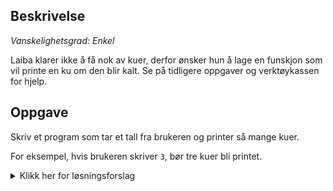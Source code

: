 ## Beskrivelse

_Vanskelighetsgrad: Enkel_

Laiba klarer ikke å få nok av kuer, derfor ønsker hun å lage en funskjon som vil printe en ku om den blir kalt. Se på tidligere oppgaver og verktøykassen for hjelp.

## Oppgave

Skriv et program som tar et tall fra brukeren og printer så mange kuer.

For eksempel, hvis brukeren skriver `3`, bør tre kuer bli printet.

<details>
  <summary>Klikk her for løsningsforslag</summary>

```python
def print_ku():
    print('^__^')
    print('(oo)\_______')
    print('(__)\       )')
    print('    ||----W |')
    print('    ||     ||')

antall = int(input("Hvor mange kuer vil du ha?" ))

for i in range(0, antall):
    print_ku()
```

</details>
